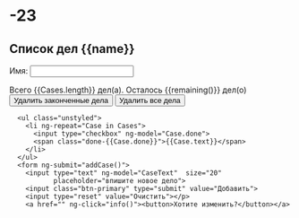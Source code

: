 # -23
<!DOCTYPE html>
<html lang="en" ng-app>
<head>
  <meta charset="UTF-8">
  <title>СПИСОК ДЕЛ</title>
  <link rel="stylesheet" href="Case.css">
  <script src="https://ajax.googleapis.com/ajax/libs/angularjs/1.2.26/angular.js"></script>
  
</head>
<body>

  <h2>Список дел {{name}}</h2>

  Имя: <input type="text" ng-model="name"></br>
  
  <div ng-controller="CaseCtrl">
    <span>Всего {{Cases.length}} дел(а). Осталось {{remaining()}} дел(о)</span>
    <a href="" ng-click="delete()"><button>Удалить законченные дела</button></a>
    <a href="" ng-click="alldelete()"><button>Удалить все дела</button></a>
    
      <ul class="unstyled">
        <li ng-repeat="Case in Cases">
          <input type="checkbox" ng-model="Case.done">
          <span class="done-{{Case.done}}">{{Case.text}}</span>
        </li>
      </ul>
      <form ng-submit="addCase()">
        <input type="text" ng-model="CaseText"  size="20"
               placeholder="впишите новое дело">
        <input class="btn-primary" type="submit" value="Добавить">
        <input type="reset" value="Очистить"></p> 
        <a href="" ng-click="info()"><button>Хотите изменить?</button></a>

<script type="text/javascript">
function CaseCtrl($scope) {
  $scope.Cases = [
    {text:'Вынести мусор', done:true},
    {text:'Покормить коня', done:false}];
 
  $scope.addCase = function() {
    $scope.Cases.push({text:$scope.CaseText, done:false});
    $scope.CaseText = '';
  };


 
  
  $scope.remaining = function() {
    var count = 0;
    angular.forEach($scope.Cases, function(Case) {
      count += Case.done ? 0 : 1;
    });
    return count;
  };
 
  $scope.delete = function() {
    var oldCases = $scope.Cases;
    $scope.Cases = [];
    angular.forEach(oldCases, function(Case) {
      if (!Case.done) $scope.Cases.push(Case);
    });
  };

$scope.alldelete = function() {
    var alldelete = $scope.Cases;
    $scope.Cases = [];
  };

$scope.info = function() {
    var info = ('1) Выделите дело как законченное.\n2) Нажмите на кнопку "Удалить законченные дела" \n3) Добавте новое исправленное дело');
     
    alert(info);   
  };
  
}
</script>
<style type="text/css">
.done-true {
  text-decoration: line-through;
  color: red;
}
.done-false {
 color: green;
}
</style>
</body>

</html>
